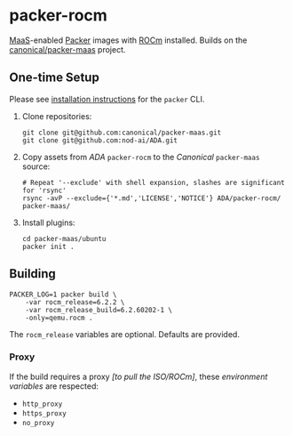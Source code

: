 # packer-rocm

[MaaS](https://maas.io/)-enabled [Packer](https://www.packer.io/) images
with [ROCm](https://www.amd.com/en/products/software/rocm.html) installed.
Builds on the [canonical/packer-maas](https://github.com/canonical/packer-maas/)
project.

## One-time Setup

Please see [installation instructions](https://developer.hashicorp.com/packer/docs/install)
for the `packer` CLI.

1. Clone repositories:

    ```shell
    git clone git@github.com:canonical/packer-maas.git
    git clone git@github.com:nod-ai/ADA.git
    ```

2. Copy assets from _ADA_ `packer-rocm` to the _Canonical_ `packer-maas` source:

    ```shell
    # Repeat '--exclude' with shell expansion, slashes are significant for 'rsync'
    rsync -avP --exclude={'*.md','LICENSE','NOTICE'} ADA/packer-rocm/ packer-maas/
    ```

3. Install plugins:

    ```shell
    cd packer-maas/ubuntu
    packer init .
    ```

## Building

```shell
PACKER_LOG=1 packer build \
    -var rocm_release=6.2.2 \
    -var rocm_release_build=6.2.60202-1 \
    -only=qemu.rocm .
```

The `rocm_release` variables are optional. Defaults are provided.

### Proxy

If the build requires a proxy *[to pull the ISO/ROCm]*, these _environment variables_ are respected:

* `http_proxy`
* `https_proxy`
* `no_proxy`
